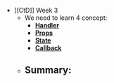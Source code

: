 - [[CtD]] Week 3
	- We need to learn 4 concept:
		- **[Handler](https://youtu.be/B3oTrJhRdFI)**
		- **[Props](https://youtu.be/bRivl6s-v2o)**
		- **[State](https://youtu.be/CNhLgJ4Qs5Q)**
		- **[Callback](https://youtu.be/Tb1p0w8OePg)**
	- Summary:
		-